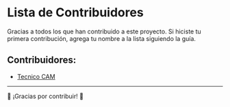 # Lista de Contribuidores

Gracias a todos los que han contribuido a este proyecto. Si hiciste tu primera contribución, agrega tu nombre a la lista siguiendo la guía.

## Contribuidores:
- [Tecnico CAM](https://github.com/TecnicoCAM)

---

🎉 ¡Gracias por contribuir! 🚀